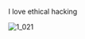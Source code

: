 I love ethical hacking

![1_021](https://github.com/sec-fortress/sec-fortress/assets/132317714/963603fb-892e-412a-8b43-6e571de436f6)

